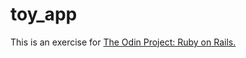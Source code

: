 # toy_app

This is an exercise for [The Odin Project: Ruby on Rails.](https://www.theodinproject.com/courses/ruby-on-rails/lessons/getting-your-feet-wet)
